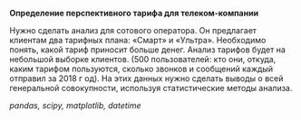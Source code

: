 **Определение перспективного тарифа для телеком-компании** 

Нужно сделать анализ для сотового оператора. Он предлагает клиентам два тарифных плана: «Смарт» и «Ультра». Необходимо понять, какой тариф приносит больше денег. 
Анализ тарифов будет на небольшой выборке клиентов. (500 пользователей: кто они, откуда, каким тарифом пользуются, сколько звонков и сообщений каждый отправил за 2018 г
од). На этих данных нужно сделать выводы о всей генеральной совокупности, используя статистические методы анализа. 

*pandas, scipy, matplotlib, datetime*
